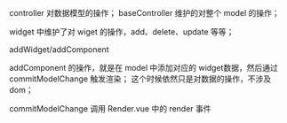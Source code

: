 controller 对数据模型的操作；
baseController 维护的对整个 model 的操作；

widget 中维护了对 wiget 的操作，add、delete、update 等等；

addWidget/addComponent


addComponent 的操作，就是在 model 中添加对应的 widget数据，然后通过 commitModelChange 触发渲染；
这个时候依然只是对数据的操作，不涉及 dom；

commitModelChange 调用 Render.vue 中的 render 事件